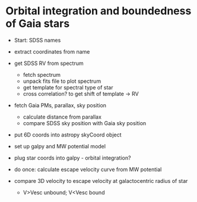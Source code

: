 # Orbital integration and boundedness of Gaia stars



+ Start: SDSS names

+ extract coordinates from name

+ get SDSS RV from spectrum
  + fetch spectrum
  + unpack fits file to plot spectrum
  + get template for spectral type of star
  + cross correlation? to get shift of template -> RV

+ fetch Gaia PMs, parallax, sky position
  + calculate distance from parallax 
  + compare SDSS sky position with Gaia sky position
+ put 6D coords into astropy skyCoord object
+ set up galpy and MW potential model
+ plug star coords into galpy - orbital integration?
+ do once: calculate escape velocity curve from MW potential 
+ compare 3D velocity to escape velocity at galactocentric radius of star
  + V>Vesc unbound; V<Vesc bound




